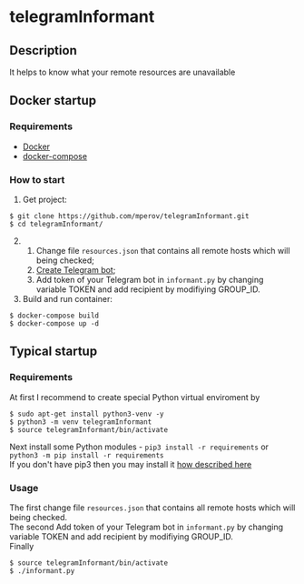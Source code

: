 # telegramInformant
## Description

It helps to know what your remote resources are unavailable

## Docker startup

### Requirements

- [Docker](https://docs.docker.com/install/)
- [docker-compose](https://docs.docker.com/compose/install/)

### How to start
1. Get project:
```console
$ git clone https://github.com/mperov/telegramInformant.git
$ cd telegramInformant/
```
2. 1) Change file `resources.json` that contains all remote hosts which will being checked;  
   2) [Create Telegram bot](https://t.me/BotFather);  
   3) Add token of your Telegram bot in `informant.py` by changing variable TOKEN and add recipient by modifiying GROUP_ID.  
3. Build and run container:
```console
$ docker-compose build
$ docker-compose up -d
```

## Typical startup

### Requirements
At first I recommend to create special Python virtual enviroment by
```console
$ sudo apt-get install python3-venv -y
$ python3 -m venv telegramInformant
$ source telegramInformant/bin/activate
```

Next install some Python modules - `pip3 install -r requirements` or `python3 -m pip install -r requirements`  
If you don't have pip3 then you may install it [how described here](https://pip.pypa.io/en/stable/installation/)

### Usage

The first change file `resources.json` that contains all remote hosts which will being checked.  
The second Add token of your Telegram bot in `informant.py` by changing variable TOKEN and add recipient by modifiying GROUP_ID.  
Finally
```console
$ source telegramInformant/bin/activate
$ ./informant.py
```
